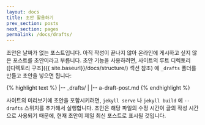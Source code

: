 ```yaml
---
layout: docs
title: 초안 활용하기
prev_section: posts
next_section: pages
permalink: /docs/drafts/
---
```


초안은 날짜가 없는 포스트입니다. 아직 작성이 끝나지 않아 온라인에 게시하고 싶지 않은 포스트를 초안이라고 부릅니다. 초안 기능을 사용하려면, 사이트의 루트 디렉토리 ([디렉토리 구조]({{ site.baseurl}}/docs/structure/) 섹션 참조) 에 `_drafts` 폴더를 만들고 초안을 넣으면 됩니다:

{% highlight text %}
|-- _drafts/
|   |-- a-draft-post.md
{% endhighlight %}

사이트의 미리보기에 초안을 포함시키려면, `jekyll serve` 나 `jekyll build` 에 `--drafts` 스위치를 추가해서 실행합니다. 초안은 해당 파일의 수정 시간이 글의 작성 시간으로 사용되기 때문에, 현재 초안이 제일 최신 포스트로 표시될 것입니다.
